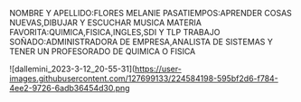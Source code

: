 NOMBRE Y  APELLIDO:FLORES MELANIE
PASATIEMPOS:APRENDER COSAS NUEVAS,DIBUJAR Y ESCUCHAR MUSICA
MATERIA FAVORITA:QUIMICA,FISICA,INGLES,SDI Y TLP
TRABAJO SOÑADO:ADMINISTRADORA DE EMPRESA,ANALISTA DE SISTEMAS Y TENER UN PROFESORADO DE QUIMICA O FISICA

![dallemini_2023-3-12_20-55-31](https://user-images.githubusercontent.com/127699133/224584198-595bf2d6-f784-4ee2-9726-6adb36454d30.png 
